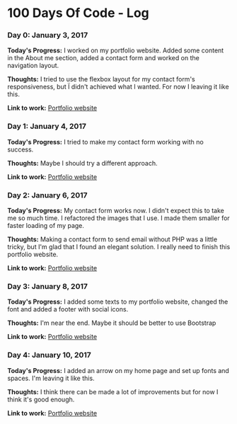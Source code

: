 # 100 Days Of Code - Log

### Day 0: January 3, 2017

**Today's Progress:** I worked on my portfolio website. Added some content in the About me section, added a contact form and worked on the navigation layout.

**Thoughts:** I tried to use the flexbox layout for my contact form's responsiveness, but Ï didn't achieved what I wanted. For now I leaving it like this.

**Link to work:** [Portfolio website](http://shkurata.github.io)

### Day 1: January 4, 2017

**Today's Progress:** I tried to make my contact form working with no success.

**Thoughts:** Maybe I should try a different approach.

**Link to work:** [Portfolio website](http://shkurata.github.io)

### Day 2: January 6, 2017

**Today's Progress:** My contact form works now. I didn't expect this to take me so much time. I refactored the images that I use. I made them smaller for faster loading of my page.

**Thoughts:** Making a contact form to send email without PHP was a little tricky, but I'm glad that I found an elegant solution. I really need to finish this portfolio website.  

**Link to work:** [Portfolio website](http://shkurata.github.io)

### Day 3: January 8, 2017

**Today's Progress:** I added some texts to my portfolio website, changed the font and added a footer with social icons.

**Thoughts:** I'm near the end. Maybe it should be better to use Bootstrap   

**Link to work:** [Portfolio website](http://shkurata.github.io)

### Day 4: January 10, 2017

**Today's Progress:** I added an arrow on my home page and set up fonts and spaces. I'm leaving it like this.

**Thoughts:** I think there can be made a lot of improvements but for now I think it's good enough.

**Link to work:** [Portfolio website](http://shkurata.github.io)

